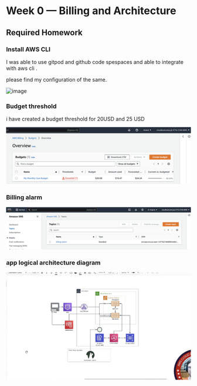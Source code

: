 # Week 0 — Billing and Architecture

  ## Required Homework 
  
  ### Install AWS CLI 
  
  I was able to use gitpod and github code spespaces and able to integrate with aws cli .
  
  please find my configuration of the same.
 
 ![image](https://user-images.githubusercontent.com/1630074/219873414-fd73290e-d323-44a8-b984-62d75a8e4226.png)

### Budget threshold

i have created a budget threshold for 20USD and 25 USD

![Budget alerm](assets//budget_alerm.png)

### Billing alarm

![Billign alarm](assets//billing_alarm.png)

### app logical architecture diagram

![app logical diagram](assets//app_logicaldiagram.png)
  
